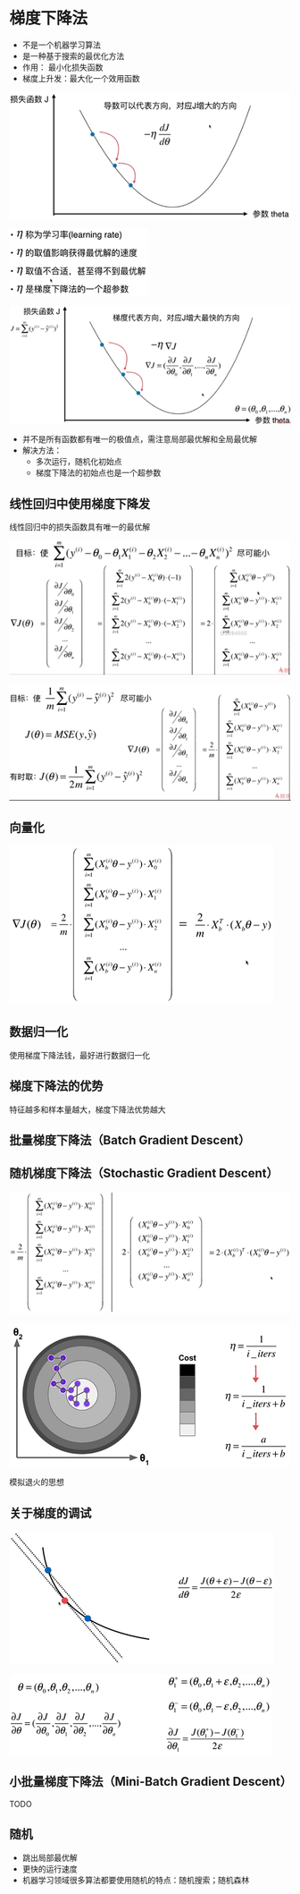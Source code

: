 # 梯度下降法

- 不是一个机器学习算法
- 是一种基于搜索的最优化方法
- 作用： 最小化损失函数
- 梯度上升发：最大化一个效用函数

![梯度下降](images/梯度下降.png)

![学习率](images/学习率.png)

![梯度下降1](images/梯度下降1.png)

- 并不是所有函数都有唯一的极值点，需注意局部最优解和全局最优解
- 解决方法：
  - 多次运行，随机化初始点
  - 梯度下降法的初始点也是一个超参数

## 线性回归中使用梯度下降发

线性回归中的损失函数具有唯一的最优解

![线性回归中的梯度下降](images/线性回归中的梯度下降.png)

![线性回归中的梯度下降1](images/线性回归中的梯度下降1.png)

## 向量化

![线性回归中的梯度下降2](images/线性回归中的梯度下降2.png)

## 数据归一化

使用梯度下降法钱，最好进行数据归一化

## 梯度下降法的优势

特征越多和样本量越大，梯度下降法优势越大

## 批量梯度下降法（Batch Gradient Descent）

## 随机梯度下降法（Stochastic Gradient Descent）

![随机梯度下降](images/随机梯度下降.png)

![随机梯度下降1](images/随机梯度下降1.png)

模拟退火的思想

## 关于梯度的调试

![关于梯度的调试](images/关于梯度的调试.png)

![关于梯度的调试1](images/关于梯度的调试1.png)

## 小批量梯度下降法（Mini-Batch Gradient Descent）

TODO

## 随机

- 跳出局部最优解
- 更快的运行速度
- 机器学习领域很多算法都要使用随机的特点：随机搜索；随机森林
